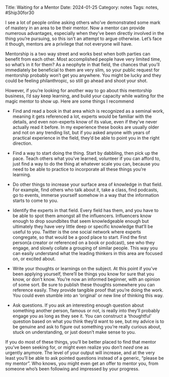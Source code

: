Title: Waiting for a Mentor
Date: 2024-01-25
Category: notes
Tags: notes, #Ship30for30

I see a lot of people online asking others who’ve demonstrated some mark of mastery in an area to be their mentor. Now a mentor can provide numerous advantages, especially when they’ve been directly involved in the thing you’re pursuing, so this isn’t an attempt to argue otherwise.
Let’s face it though, mentors are a privilege that not everyone will have. 

Mentorship is a two way street and works best when both parties can benefit from each other. Most accomplished people have very limited time, so what’s in it for them? As a neophyte in that field, the chances that you’ll immediately be beneficial to them are very slim, so your public request for mentorship probably won’t get you anywhere. You might be lucky and they could be feeling philanthropic, so still go ahead and shoot your shot.  

However, if you’re looking for another way to go about this mentorship business, I’d say keep learning, and build your capacity while waiting for the magic mentor to show up. Here are some things I recommend

- Find and read a book in that area which is recognized as a seminal work, meaning it gets referenced a lot, experts would be familiar with the details, and even non-experts know of its value, even if they’ve never actually read it before.
In my experience these books are usually older and not on any trending list, but if you asked anyone with years of practical experience in the field, they’d be able to point you in the right direction. 

- Find a way to start doing the thing. Start by dabbling, then pick up the pace. Teach others what you’ve learned, volunteer if you can afford to, just find a way to do the thing at whatever scale you can, because you need to be able to practice to incorporate all these things you’re learning.

- Do other things to increase your surface area of knowledge in that field.  For example, find others who talk about it, take a class, find podcasts, go to events, immerse yourself somehow in a way that the information starts to come to you.

- Identify the experts in that field. Every field has them, and you have to be able to spot them amongst all the influencers. Influencers know enough to drop soundbites that seem knowledgeable enough but ultimately they have very little deep or specific knowledge that’ll be useful to you. Twitter is the one social network where experts congregate, so that would be a good place to start. Find the first person(a creator or referenced on a book or podcast), see who they engage, and slowly collate a grouping of similar people. This way you can easily understand what the leading thinkers in this area are focused on, or excited about.

- Write your thoughts or learnings on the subject. At this point if you’ve been applying yourself, there’ll be things you know for sure that you know, or don’t know. You’re now an informed beginner, with an opinion of some sort. Be sure to publish these thoughts somewhere you can reference easily. They provide tangible proof that you’re doing the work. You could even stumble into an ‘original’ or new line of thinking this way.

- Ask questions. If you ask an interesting enough question about something another person, famous or not, is really into they’ll probably engage you as long as they see it. You can construct a ‘thoughtful’ question based on what you think they’d want to see, but my advice is to be genuine and ask to figure out something you’re really curious about, stuck on understanding, or just doesn’t make sense to you.

If you do most of these things, you’ll be better placed to find that mentor you’ve been seeking for, or might even realize you don’t *need* one as urgently anymore. The level of your output will increase, and at the very least you’ll be able to ask pointed questions instead of a generic, “please be my mentor”. Who knows, you might even get an offer to mentor you, from someone who’s been following and impressed by your progress.